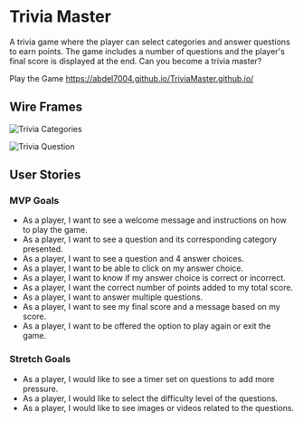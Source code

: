 # Trivia Master

A trivia game where the player can select categories and answer questions to earn points. The game includes a number of questions and the player's final score is displayed at the end. Can you become a trivia master?

Play the Game
https://abdel7004.github.io/TriviaMaster.github.io/


## Wire Frames

![Trivia Categories](https://imgur.com/agf5KF5.png)

![Trivia Question](https://imgur.com/UCiub7x.png)

## User Stories

### MVP Goals

- As a player, I want to see a welcome message and instructions on how to play the game.
- As a player, I want to see a question and its corresponding category presented.
- As a player, I want to see a question and 4 answer choices.
- As a player, I want to be able to click on my answer choice.
- As a player, I want to know if my answer choice is correct or incorrect.
- As a player, I want the correct number of points added to my total score.
- As a player, I want to answer multiple questions.
- As a player, I want to see my final score and a message based on my score.
- As a player, I want to be offered the option to play again or exit the game.

### Stretch Goals

- As a player, I would like to see a timer set on questions to add more pressure.
- As a player, I would like to select the difficulty level of the questions.
- As a player, I would like to see images or videos related to the questions.
